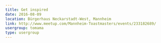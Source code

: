 ```yaml
---
title: Get inspired
date: 2016-08-09
location: Bürgerhaus Neckarstadt-West, Mannheim
link: http://www.meetup.com/Mannheim-Toastmasters/events/233182689/
usergroup: tomama
type: usergroup
---
```

